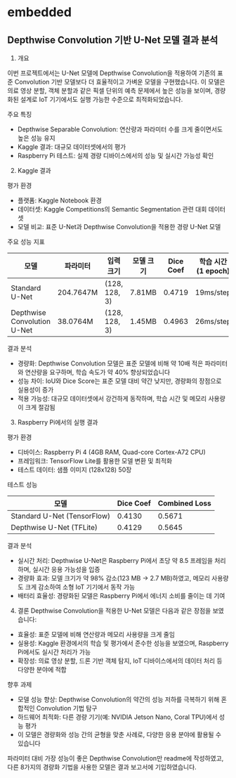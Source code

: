 # embedded

## Depthwise Convolution 기반 U-Net 모델 결과 분석 ##

1. 개요
   
이번 프로젝트에서는 U-Net 모델에 Depthwise Convolution을 적용하여 기존의 표준 Convolution 기반 모델보다 더 효율적이고 가벼운 모델을 구현했습니다. 이 모델은 의료 영상 분할, 객체 분할과 같은 픽셀 단위의 예측 문제에서 높은 성능을 보이며, 경량화된 설계로 IoT 기기에서도 실행 가능한 수준으로 최적화되었습니다.

주요 특징
- Depthwise Separable Convolution: 연산량과 파라미터 수를 크게 줄이면서도 높은 성능 유지
- Kaggle 결과: 대규모 데이터셋에서의 평가
- Raspberry Pi 테스트: 실제 경량 디바이스에서의 성능 및 실시간 가능성 확인


2. Kaggle 결과

 평가 환경
- 플랫폼: Kaggle Notebook 환경
- 데이터셋: Kaggle Competitions의 Semantic Segmentation 관련 대회 데이터셋
- 모델 비교: 표준 U-Net과 Depthwise Convolution을 적용한 경량 U-Net 모델

주요 성능 지표

|            모델           |  파라미터 |   입력 크기 |  모델 크기 |  Dice Coef  |  학습 시간 (1 epoch)
|---------------------------|-----------|--------------------|-------------------------------|-------------|---------------------|
|Standard U-Net            |      204.7647M |     (128, 128, 3)  |             7.81MB      |          0.4719 |    19ms/step |
Depthwise Convolution U-Net |    38.0764M  |     (128, 128, 3)   |          1.45MB            |    0.4963      | 26ms/step|

결과 분석
- 경량화: Depthwise Convolution 모델은 표준 모델에 비해 약 10배 적은 파라미터와 연산량을 요구하며, 학습 속도가 약 40% 향상되었습니다
- 성능 차이: IoU와 Dice Score는 표준 모델 대비 약간 낮지만, 경량화의 장점으로 실용성이 증가
- 적용 가능성: 대규모 데이터셋에서 강건하게 동작하며, 학습 시간 및 메모리 사용량이 크게 절감됨


3. Raspberry Pi에서의 실행 결과

 평가 환경
- 디바이스: Raspberry Pi 4 (4GB RAM, Quad-core Cortex-A72 CPU)
- 프레임워크: TensorFlow Lite를 활용한 모델 변환 및 최적화
- 테스트 데이터: 샘플 이미지 (128x128) 50장

 테스트 성능

| 모델                       |   Dice Coef  | Combined Loss |
|---------------------------|-------------------|----------------------------|
|Standard U-Net (TensorFlow)|      0.4130       |           0.5671       |   
|Depthwise U-Net (TFLite)    |     0.4129        |         0.5645        |      

결과 분석
- 실시간 처리: Depthwise U-Net은 Raspberry Pi에서 초당 약 8.5 프레임을 처리하며, 실시간 응용 가능성을 입증
- 경량화 효과: 모델 크기가 약 98% 감소(123 MB → 2.7 MB)하였고, 메모리 사용량도 크게 감소하여 소형 IoT 기기에서 동작 가능
- 배터리 효율성: 경량화된 모델은 Raspberry Pi에서 에너지 소비를 줄이는 데 기여


4. 결론
Depthwise Convolution을 적용한 U-Net 모델은 다음과 같은 장점을 보였습니다:
- 효율성: 표준 모델에 비해 연산량과 메모리 사용량을 크게 줄임
- 실용성: Kaggle 환경에서의 학습 및 평가에서 준수한 성능을 보였으며, Raspberry Pi에서도 실시간 처리가 가능
- 확장성: 의료 영상 분할, 드론 기반 객체 탐지, IoT 디바이스에서의 데이터 처리 등 다양한 분야에 적합

향후 과제
- 모델 성능 향상: Depthwise Convolution의 약간의 성능 저하를 극복하기 위해 혼합적인 Convolution 기법 탐구
- 하드웨어 최적화: 다른 경량 기기(예: NVIDIA Jetson Nano, Coral TPU)에서 성능 평가
- 이 모델은 경량화와 성능 간의 균형을 맞춘 사례로, 다양한 응용 분야에 활용될 수 있습니다


파라미터 대비 가장 성능이 좋은 Depthwise Convolution만 readme에 작성하였고, 다른 8가지의 경량화 기법을 사용한 모델은 결과 보고서에 기입하였습니다.

